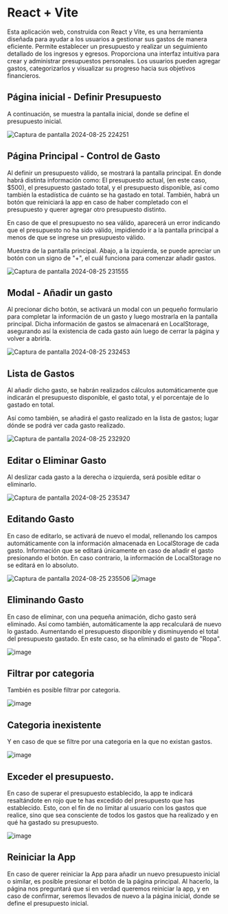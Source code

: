 # React + Vite
Esta aplicación web, construida con React y Vite, es una herramienta diseñada para ayudar a los usuarios a gestionar sus gastos de manera eficiente. Permite establecer un presupuesto y realizar un seguimiento detallado de los ingresos y egresos. Proporciona una interfaz intuitiva para crear y administrar presupuestos personales. Los usuarios pueden agregar gastos, categorizarlos y visualizar su progreso hacia sus objetivos financieros.

## Página inicial - Definir Presupuesto

A continuación, se muestra la pantalla inicial, donde se define el presupuesto inicial.

![Captura de pantalla 2024-08-25 224251](https://github.com/user-attachments/assets/fe1e8848-12d0-44f8-a0c8-89e557ab74fb)

## Página Principal - Control de Gasto
Al definir un presupuesto válido, se mostrará la pantalla principal. En donde habrá distinta información como: El presupuesto actual, (en este caso, $500), el presupuesto gastado total, y el presupuesto disponible, así como también la estadística de cuánto se ha gastado en total. También, habrá un botón que reiniciará la app en caso de haber completado con el presupuesto y querer agregar otro presupuesto distinto. 

En caso de que el presupuesto no sea válido, aparecerá un error indicando que el presupuesto no ha sido válido, impidiendo ir a la pantalla principal a menos de que se ingrese un presupuesto válido.

Muestra de la pantalla principal. Abajo, a la izquierda, se puede apreciar un botón con un signo de "+", el cuál funciona para comenzar añadir gastos.

![Captura de pantalla 2024-08-25 231555](https://github.com/user-attachments/assets/6618742b-bcd6-4ea4-adc1-cfff573da254)

## Modal - Añadir un gasto
Al precionar dicho botón, se activará un modal con un pequeño formulario para completar la información de un gasto y luego mostrarla en la pantalla principal. Dicha información de gastos se almacenará en LocalStorage, asegurando así la existencia de cada gasto aún luego de cerrar la página y volver a abrirla.

![Captura de pantalla 2024-08-25 232453](https://github.com/user-attachments/assets/1e23228d-1366-4a14-8d65-c6a2da43791a)

## Lista de Gastos
Al añadir dicho gasto, se habrán realizados cálculos automáticamente que indicarán el presupuesto disponible, el gasto total, y el porcentaje de lo gastado en total.

Así como también, se añadirá el gasto realizado en la lista de gastos; lugar dónde se podrá ver cada gasto realizado.

![Captura de pantalla 2024-08-25 232920](https://github.com/user-attachments/assets/763aa203-8063-493e-8e94-81e886dfe7c5)

## Editar o Eliminar Gasto
Al deslizar cada gasto a la derecha o izquierda, será posible editar o eliminarlo.

![Captura de pantalla 2024-08-25 235347](https://github.com/user-attachments/assets/3f231a20-89f0-4437-83d4-27cfe8c0c51e)

## Editando Gasto
En caso de editarlo, se activará de nuevo el modal, rellenando los campos automáticamente con la información almacenada en LocalStorage de cada gasto. Información que se editará únicamente en caso de añadir el gasto presionando el botón. 
En caso contrario, la información de LocalStorage no se editará en lo absoluto.

![Captura de pantalla 2024-08-25 235506](https://github.com/user-attachments/assets/5d0564fa-5dac-4892-a011-fd8585a93198)
![image](https://github.com/user-attachments/assets/71c26a1d-e89a-4a5f-8175-f4a36a9386d3)

## Eliminando Gasto
En caso de eliminar, con una pequeña animación, dicho gasto será eliminado. Así como también, automáticamente la app recalculará de nuevo lo gastado. Aumentando el presupuesto disponible y disminuyendo el total del presupuesto gastado. En este caso, se ha eliminado el gasto de "Ropa".

![image](https://github.com/user-attachments/assets/681ec981-e240-4e26-b84c-1a2ced5b335e)

## Filtrar por categoria
También es posible filtrar por categoria.

![image](https://github.com/user-attachments/assets/25cae613-8c4b-4e6e-bf5b-65e18aa8eaaa)

## Categoria inexistente
Y en caso de que se filtre por una categoria en la que no existan gastos.

![image](https://github.com/user-attachments/assets/e4e5c73f-04a5-4164-977d-26ba46af9378)

## Exceder el presupuesto.

En caso de superar el presupuesto establecido, la app te indicará resaltándote en rojo que te has excedido del presupuesto que has establecido. Esto, con el fin de no limitar al usuario con los gastos que realice, sino que sea consciente de todos los gastos que ha realizado y en qué ha gastado su presupuesto.

![image](https://github.com/user-attachments/assets/1c98c22b-c228-4a27-bac8-99ada344ec77)

## Reiniciar la App
En caso de querer reiniciar la App para añadir un nuevo presupuesto inicial o similar, es posible presionar el botón de la página principal. Al hacerlo, la página nos preguntará que si en verdad queremos reiniciar la app, y en caso de confirmar, seremos llevados de nuevo a la página inicial, donde se define el presupuesto inicial.
